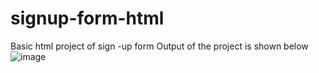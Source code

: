 # signup-form-html
Basic html project of sign -up form
Output of the project is shown below
![image](https://github.com/user-attachments/assets/76c8037e-f75b-4dbe-88f0-20893f0e9709)
